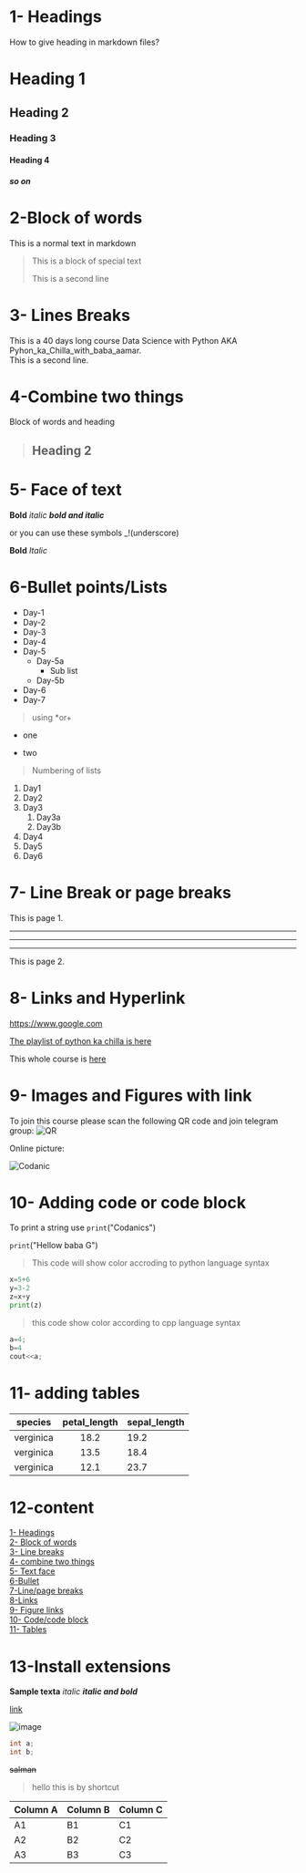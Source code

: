 # 1- Headings
How to give heading in 
markdown files?
# Heading 1
## Heading 2
### Heading 3
#### Heading 4
##### so on 


# 2-Block of words

This is a normal text in markdown 
>This is a block of special text
>
>This is a second line

# 3- Lines Breaks
This is a 40 days long course Data Science with Python AKA Pyhon_ka_Chilla_with_baba_aamar.\
This is a second line.

# 4-Combine two things 

Block of words and heading


>## Heading 2


# 5- Face of text
**Bold**
*italic*
***bold and italic***

or you can use these symbols _!(underscore)

__Bold__
_Italic_


# 6-Bullet points/Lists

- Day-1
- Day-2
- Day-3
- Day-4
- Day-5
    - Day-5a
        - Sub list
    - Day-5b
- Day-6
- Day-7

>using *or+

* one
+ two

>Numbering of lists

1. Day1
2. Day2
3. Day3
    1. Day3a
    2. Day3b
4. Day4
1. Day5
6. Day6


# 7- Line Break or page breaks

This is page 1.
***
---
___

This is page 2.

# 8- Links and Hyperlink

<https://www.google.com>

[The playlist of python ka chilla is here](https://www.google.com)

[Codanics]:https://www.google.com

This whole course is [here][Codanics]


# 9- Images and Figures with link

To join this course please scan the following QR code and join telegram group:
![QR](ab.png)


Online picture:

![Codanic](https://hips.hearstapps.com/hmg-prod/images/little-cute-maltipoo-puppy-royalty-free-image-1652926025.jpg?crop=0.444xw:1.00xh;0.129xw,0&resize=480:*)


# 10- Adding code or code block 

To print a string use `print`("Codanics")

`print`("Hellow baba G")

>This code will show color accroding to python language syntax

```python
x=5+6
y=3-2
z=x+y
print(z)
```
>this code show color according to cpp language syntax
```c++
a=4;
b=4
cout<<a;
```

# 11- adding tables
| species | petal_length |sepal_length |
| :-------: | :------------: | :------------ |
| verginica | 18.2 | 19.2 |
| verginica | 13.5 | 18.4 |
| verginica | 12.1 | 23.7 |


# 12-content

[1- Headings](#1--headings)\
[2- Block of words](#2-block-of-words)\
[3- Line breaks ](#3--lines-breaks)\
[4- combine two things ](#4-combine-two-things)\
[5- Text face ](#5--face-of-text)\
[6-Bullet ](#6-bullet-pointslists)\
[7-Line/page breaks ](#7--line-break-or-page-breaks)\
[8-Links ](#8--links-and-hyperlink)\
[9- Figure links ](#9--images-and-figures-with-link)\
[10- Code/code block ](#10--adding-code-or-code-block)\
[11- Tables ](#11--adding-tables)


# 13-Install extensions

**Sample texta**
_italic_
_**italic and bold**_

[link](https://www.bing.com)

![image](ab.png)

```cpp
int a;
int b;
```
~~salman~~
> hello this is by shortcut 


Column A | Column B | Column C 
---------|----------|---------
 A1 | B1 | C1
 A2 | B2 | C2
 A3 | B3 | C3

